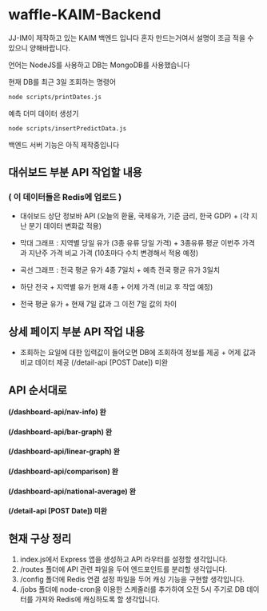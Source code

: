 # waffle-KAIM-Backend

JJ-IM이 제작하고 있는 KAIM 백엔드 입니다
혼자 만드는거여서 설명이 조금 적을 수 있으니 양해바랍니다.

언어는 NodeJS를 사용하고 DB는 MongoDB를 사용했습니다

현재 DB를 최근 3일 조회하는 명령어

```bash
node scripts/printDates.js
```

예측 더미 데이터 생성기
```bash
node scripts/insertPredictData.js
```

백엔드 서버 기능은 아직 제작중입니다

## 대쉬보드 부분 API 작업할 내용

### ( 이 데이터들은 Redis에 업로드 )

- 대쉬보드 상단 정보바 API (오늘의 환율, 국제유가, 기준 금리, 한국 GDP) + (각 지난 분기 데이터 변화값 적용)

- 막대 그래프 : 지역별 당일 유가 (3종 유류 당일 가격) + 3종유류 평균 이번주 가격과 지난주 가격 비교 가격 (10초마다 수치 변경해서 적용 예정)
- 곡선 그래프 : 전국 평균 유가 4종 7일치 + 예측 전국 평균 유가 3일치
- 하단 전국 + 지역별 유가 현재 4종 + 어제 가격 (비교 후 작업 예정)
- 전국 평균 유가 + 현재 7일 값과 그 이전 7일 값의 차이

## 상세 페이지 부분 API 작업 내용

- 조회하는 요일에 대한 입력값이 들어오면 DB에 조회하여 정보를 제공 + 어제 값과 비교 데이터 제공
  (/detail-api [POST Date]) 미완

## API 순서대로

#### (/dashboard-api/nav-info) 완

#### (/dashboard-api/bar-graph) 완

#### (/dashboard-api/linear-graph) 완

#### (/dashboard-api/comparison) 완

#### (/dashboard-api/national-average) 완

#### (/detail-api [POST Date]) 미완

## 현재 구상 정리

1. index.js에서 Express 앱을 생성하고 API 라우터를 설정할 생각입니다.
2. /routes 폴더에 API 관련 파일을 두어 엔드포인트를 분리할 생각입니다.
3. /config 폴더에 Redis 연결 설정 파일을 두어 캐싱 기능을 구현할 생각입니다.
4. /jobs 폴더에 node-cron을 이용한 스케줄러를 추가하여 오전 5시 주기로 DB 데이터를 가져와 Redis에 캐싱하도록 할 생각입니다.
